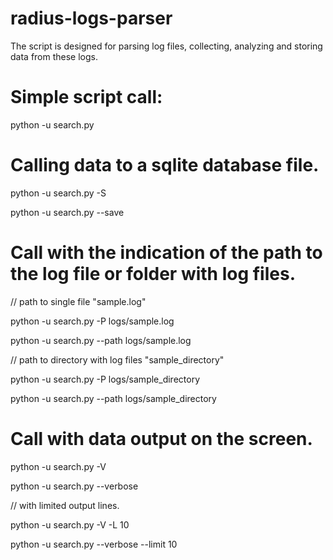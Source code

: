 # radius-logs-parser

The script is designed for parsing log files, collecting, analyzing and storing data from these logs.

# Simple script call:

python -u search.py

# Calling data to a sqlite database file.

python -u search.py -S

python -u search.py --save

# Call with the indication of the path to the log file or folder with log files.
// path to single file "sample.log"

python -u search.py -P logs/sample.log

python -u search.py --path logs/sample.log

// path to directory with log files "sample_directory"

python -u search.py -P logs/sample_directory

python -u search.py --path logs/sample_directory

# Call with data output on the screen.

python -u search.py -V

python -u search.py --verbose

// with limited output lines.

python -u search.py -V -L 10

python -u search.py --verbose --limit 10

